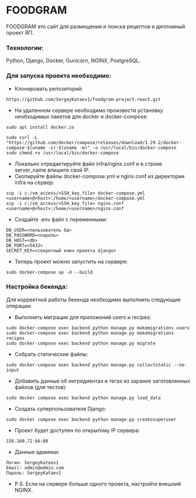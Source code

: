 # FOODGRAM

FOODGRAM это сайт для размещения и поиска рецептов и дипломный проект ЯП.

### Технологии:

Python, Django, Docker, Gunicorn, NGINX, PostgreSQL.

### Для запуска проекта необходимо:

- Клонировать репозиторий:
```
https://github.com/SergeyKataev1/foodgram-project-react.git
```
- На удаленном сервере необходимо произвести установку необходимых пакетов для docker и docker-compose:

```
sudo apt install docker.io 
```
```
sudo curl -L "https://github.com/docker/compose/releases/download/1.29.2/docker-compose-$(uname -s)-$(uname -m)" -o /usr/local/bin/docker-compose
sudo chmod +x /usr/local/bin/docker-compose
```
- Локально отредактируйте файл infra/nginx.conf и в строке server_name впишите свой IP.
- Скопируйте файлы docker-compose.yml и nginx.conf из директории infra на сервер:
```
scp -i c:/vm_access/<SSH_key_file> docker-compose.yml <username>@<host>:/home/<username>/docker-compose.yml
scp -i c:/vm_access/<SSH_key_file> nginx.conf <username>@<host>:/home/<username>/nginx.conf
```
- Cоздайте .env файл c переменными:
```
DB_USER=<пользователь бд>
DB_PASSWORD=<пароль>
DB_HOST=<db>
DB_PORT=<5432>
SECRET_KEY=<секретный ключ проекта django>
```
- Теперь проект можно запустить на сервере:
```
sudo docker-compose up -d --build 
```
### Настройка бекенда:
Для корректной работы бекенда необходимо выполнить следующие операции:
- Выполнить миграции для приложений users и recipes:
```
sudo docker-compose exec backend python manage.py makemigrations users
sudo docker-compose exec backend python manage.py makemigrations recipes
sudo docker-compose exec backend python manage.py migrate
```
- Собрать статические файлы:
```
sudo docker-compose exec backend python manage.py collectstatic --no-input
```
- Добавить данные об ингредиентах и тегах из заранее заготовленных файлов (для тестов):
```
sudo docker compose exec backend python manage.py load_data
```
- Создать суперпользователя Django:
```
sudo docker compose exec backend python manage.py createsuperuser
```
- Проект будет доступен по открытому IP сервера:
```
158.160.72.66:80
```

- Данные админки:
```
Логин: SergeyKataev1
Email: admin@admin.com
Пароль: SergeyKataev1
```
- P.S. Если на сервере больше одного проекта, настройте внешний NGINX.